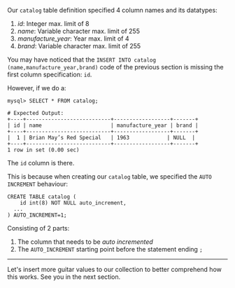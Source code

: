 Our `catalog` table definition specified 4 column names and its datatypes: 

1. _id_: Integer max. limit of 8
2. _name_: Variable character max. limit of 255
3. *manufacture_year*: Year max. limit of 4
4. _brand_: Variable character max. limit of 255

You may have noticed that the `INSERT INTO catalog (name,manufacture_year,brand)` code of the previous section is missing the first column specification: `id`. 

However, if we do a:

```
mysql> SELECT * FROM catalog;

# Expected Output:
+----+---------------------------+------------------+-------+
| id | name                      | manufacture_year | brand |
+----+---------------------------+------------------+-------+
|  1 | Brian May’s Red Special   | 1963            | NULL  |
+----+---------------------------+------------------+-------+
1 row in set (0.00 sec)
```

The `id` column is there.

This is because when creating our `catalog` table, we specified the `AUTO INCREMENT` behaviour:

```
CREATE TABLE catalog (
	id int(8) NOT NULL auto_increment,
  ...
) AUTO_INCREMENT=1;
```

Consisting of 2 parts: 

1. The column that needs to be *auto incremented*
2. The `AUTO_INCREMENT` starting point before the statement ending `;`

--- 

Let's insert more guitar values to our collection to better comprehend how this works.
See you in the next section.